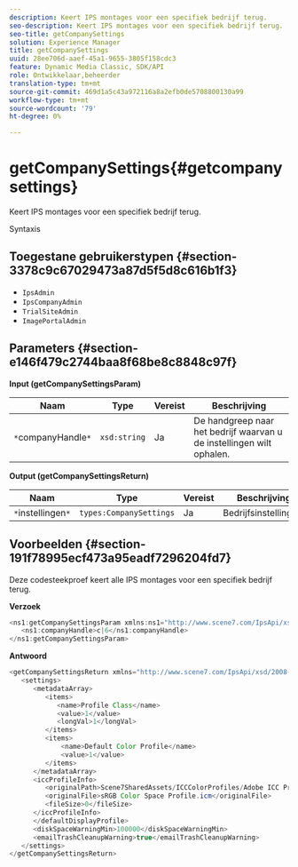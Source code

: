 ```yaml
---
description: Keert IPS montages voor een specifiek bedrijf terug.
seo-description: Keert IPS montages voor een specifiek bedrijf terug.
seo-title: getCompanySettings
solution: Experience Manager
title: getCompanySettings
uuid: 28ee706d-aaef-45a1-9655-3805f158cdc3
feature: Dynamic Media Classic, SDK/API
role: Ontwikkelaar,beheerder
translation-type: tm+mt
source-git-commit: 469d1a5c43a972116a8a2efb0de5708800130a99
workflow-type: tm+mt
source-wordcount: '79'
ht-degree: 0%

---
```



# getCompanySettings{#getcompanysettings}

Keert IPS montages voor een specifiek bedrijf terug.

Syntaxis

## Toegestane gebruikerstypen {#section-3378c9c67029473a87d5f5d8c616b1f3}

* `IpsAdmin`
* `IpsCompanyAdmin`
* `TrialSiteAdmin`
* `ImagePortalAdmin`

## Parameters {#section-e146f479c2744baa8f68be8c8848c97f}

**Input (getCompanySettingsParam)**

| Naam | Type | Vereist | Beschrijving |
|---|---|---|---|
| `*`companyHandle`*` | `xsd:string` | Ja | De handgreep naar het bedrijf waarvan u de instellingen wilt ophalen. |

**Output (getCompanySettingsReturn)**

| Naam | Type | Vereist | Beschrijving |
|---|---|---|---|
| `*`instellingen`*` | `types:CompanySettings` | Ja | Bedrijfsinstellingen. |

## Voorbeelden {#section-191f78995ecf473a95eadf7296204fd7}

Deze codesteekproef keert alle IPS montages voor een specifiek bedrijf terug.

**Verzoek**

```java
<ns1:getCompanySettingsParam xmlns:ns1="http://www.scene7.com/IpsApi/xsd/2008-01-15">
   <ns1:companyHandle>c|6</ns1:companyHandle>
</ns1:getCompanySettingsParam>
```

**Antwoord**

```java
<getCompanySettingsReturn xmlns="http://www.scene7.com/IpsApi/xsd/2008-01-15">
   <settings>
      <metadataArray>
         <items>
            <name>Profile Class</name>
            <value>1</value>
            <longVal>1</longVal>
         </items>
         <items>
             <name>Default Color Profile</name>
             <value>1</value>
         </items>
      </metadataArray>
      <iccProfileInfo>
         <originalPath>Scene7SharedAssets/ICCColorProfiles/Adobe ICC Profiles/RGB Profiles/</originalPath>
         <originalFile>sRGB Color Space Profile.icm</originalFile>
         <fileSize>0</fileSize>
      </iccProfileInfo>
      </defaultDisplayProfile>
      <diskSpaceWarningMin>100000</diskSpaceWarningMin>
      <emailTrashCleanupWarning>true</emailTrashCleanupWarning>
   </settings>
</getCompanySettingsReturn>
```

